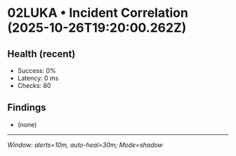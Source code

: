 # 02LUKA • Incident Correlation (2025-10-26T19:20:00.262Z)

## Health (recent)
- Success: 0%
- Latency: 0 ms
- Checks: 80

## Findings
- (none)

---
_Window: alerts=10m, auto-heal=30m; Mode=shadow_